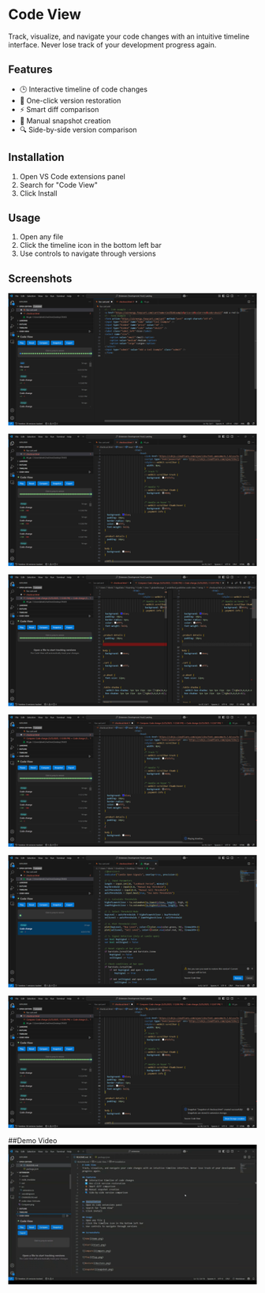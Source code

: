# Code View
Track, visualize, and navigate your code changes with an intuitive timeline interface. Never lose track of your development progress again.

## Features
- 🕒 Interactive timeline of code changes
- 🔄 One-click version restoration
- ⚡ Smart diff comparison
- 📸 Manual snapshot creation
- 🔍 Side-by-side version comparison


## Installation
1. Open VS Code extensions panel
2. Search for "Code View"
3. Click Install

## Usage
1. Open any file
2. Click the timeline icon in the bottom left bar
3. Use controls to navigate through versions

## Screenshots

![Home](Home.png)

![Start](Start.png)

![Compare](Compare.png)

![Play](Play.png)

![Restore](Restore.png)

![Snapshot](Snapshot.png)

##Demo Video
[![Watch Demo](demo-thumbnail.png)](https://www.loom.com/share/caad3650fd32409a9afd6588055a1ca7)

